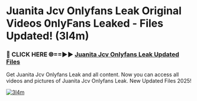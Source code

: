 # Juanita Jcv Onlyfans Leak Original Videos 0nlyFans Leaked - Files Updated! (3l4m)

<h3>🔴 CLICK HERE 🌐==►► <a href="https://tinyurl.com/x26r9saj" rel="nofollow">Juanita Jcv Onlyfans Leak Updated Files</a></h3>

Get Juanita Jcv Onlyfans Leak and all content. Now you can access all videos and pictures of Juanita Jcv Onlyfans Leak. New Updated Files 2025!

[![3l4m](https://i.imgur.com/LkgZPqh.gif)](https://tinyurl.com/x26r9saj)
